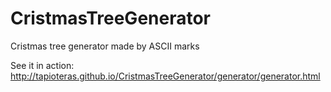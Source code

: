 # CristmasTreeGenerator
Cristmas tree generator made by ASCII marks

See it in action: http://tapioteras.github.io/CristmasTreeGenerator/generator/generator.html
